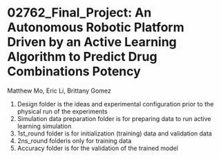 # 02762_Final_Project: An Autonomous Robotic Platform Driven by an Active Learning Algorithm to Predict Drug Combinations Potency

Matthew Mo, Eric Li, Brittany Gomez

1. Design folder is the ideas and experimental configuration prior to the physical run of the experiments
2. Simulation data preparation folder is for preparing data to run active learning simulation 
3. 1st_round folder is for initialization (training) data and validation data
4. 2ns_round folderis only for training data
5. Accuracy folder is for the validation of the trained model
